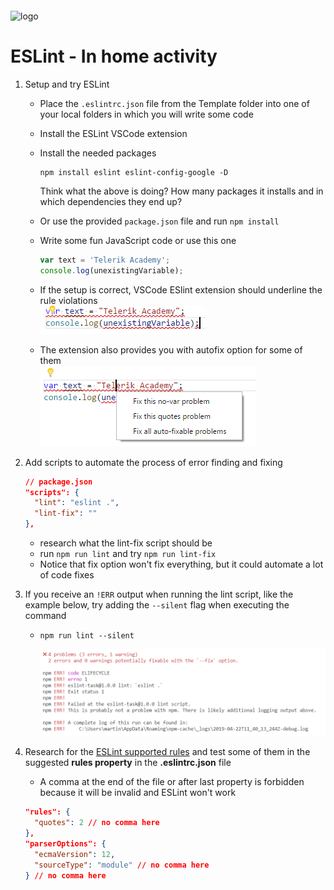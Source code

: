 <img src="https://webassets.telerikacademy.com/images/default-source/logos/telerik-academy.svg)" alt="logo" width="300px" style="margin-top: 20px;"/>

# ESLint - In home activity

1. Setup and try ESLint

   - Place the `.eslintrc.json` file from the Template folder into one of your local folders in which you will write some code
   - Install the ESLint VSCode extension 
   - Install the needed packages

     ```
     npm install eslint eslint-config-google -D
     ```

     Think what the above is doing? How many packages it installs and in which dependencies they end up?
   - Or use the provided `package.json` file and run `npm install`
   - Write some fun JavaScript code or use this one

     ```js
     var text = 'Telerik Academy';
     console.log(unexistingVariable);
     ```

   - If the setup is correct, VSCode ESlint extension should underline the rule violations
     <br/>
     !['bad-javascript'](./imgs/bad-javascript.png)
   - The extension also provides you with autofix option for some of them
     <br/>
     !['autofix-javascript'](./imgs/autofix-javascript.png)

2. Add scripts to automate the process of error finding and fixing

   ```json
   // package.json
   "scripts": {
     "lint": "eslint .",
     "lint-fix": ""
   },
   ```

   - research what the lint-fix script should be
   - run `npm run lint` and try `npm run lint-fix`
   - Notice that fix option won't fix everything, but it could automate a lot of code fixes

3. If you receive an `!ERR` output when running the lint script, like the example below, try adding the `--silent` flag when executing the command

   - `npm run lint --silent`

     ![lint-error](./imgs/error-lint.png)

4. Research for the [ESLint supported rules](https://eslint.org/docs/rules/) and test some of them in the suggested **rules property** in the **.eslintrc.json** file

   - A comma at the end of the file or after last property is forbidden because it will be invalid and ESLint won't work

   ```json
   "rules": {
     "quotes": 2 // no comma here
   },
   "parserOptions": {
     "ecmaVersion": 12,
     "sourceType": "module" // no comma here
   } // no comma here
   ```
